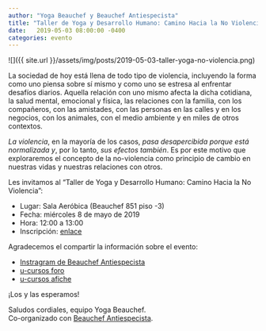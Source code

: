 ```yaml
---
author: "Yoga Beauchef y Beauchef Antiespecista"
title: "Taller de Yoga y Desarrollo Humano: Camino Hacia la No Violencia"
date:   2019-05-03 08:00:00 -0400
categories: evento
---
```

 
![]({{ site.url }}/assets/img/posts/2019-05-03-taller-yoga-no-violencia.png)

La sociedad de hoy está llena de todo tipo de violencia, incluyendo la forma como uno piensa sobre sí mismo y como uno se estresa al enfrentar desafíos diarios. Aquella relación con uno mismo afecta la dicha cotidiana, la salud mental, emocional y física, las relaciones con la familia, con los compañeros, con las amistades, con las personas en las calles y en los negocios, con los animales, con el medio ambiente y en miles de otros contextos. 

*La violencia*, en la mayoría de los casos, *pasa desapercibida porque está normalizada y*, por lo tanto, *sus efectos también*. Es por este motivo que exploraremos el concepto de la no-violencia como principio de cambio en nuestras vidas y nuestras relaciones con otros.

Les invitamos al “Taller de Yoga y Desarrollo Humano: Camino Hacia la No Violencia”:
- Lugar: Sala Aeróbica (Beauchef 851 piso -3)
- Fecha: miércoles 8 de mayo de 2019
- Hora: 12:00 a 13:00
- Inscripción: [enlace](http://tiny.cc/lj725y)

Agradecemos el compartir la información sobre el evento:
<!--- [Evento en Facebook](https://www.facebook.com/events/610657469451585/)-->
<!--- [Publicación en Facebook](https://www.facebook.com/CampusSustentableFCFM/photos/a.252799274843918/1057149967742174/?type=3&theater)-->
- [Instragram de Beauchef Antiespecista](https://www.instagram.com/p/Bw-MDJvjNTx/) 
- [u-cursos foro](https://www.u-cursos.cl/ingenieria/2/foro_institucion/#mensaje_2221828)
- [u-cursos afiche](https://www.u-cursos.cl/ingenieria/2/afiches/o/14706)

¡Los y las esperamos!

Saludos cordiales, equipo Yoga Beauchef.
<br />
Co-organizado con [Beauchef Antiespecista](https://www.instagram.com/beauchefantiespecista/).
